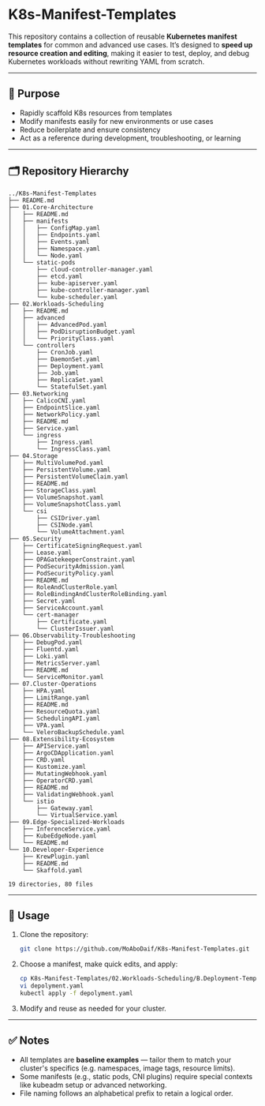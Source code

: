 # K8s-Manifest-Templates

This repository contains a collection of reusable **Kubernetes manifest templates** for common and advanced use cases. It’s designed to **speed up resource creation and editing**, making it easier to test, deploy, and debug Kubernetes workloads without rewriting YAML from scratch.

---

## 🎯 Purpose

* Rapidly scaffold K8s resources from templates
* Modify manifests easily for new environments or use cases
* Reduce boilerplate and ensure consistency
* Act as a reference during development, troubleshooting, or learning

---

## 🗂️ Repository Hierarchy

```text
../K8s-Manifest-Templates
├── README.md
├── 01.Core-Architecture
│   ├── README.md
│   ├── manifests
│   │   ├── ConfigMap.yaml
│   │   ├── Endpoints.yaml
│   │   ├── Events.yaml
│   │   ├── Namespace.yaml
│   │   └── Node.yaml
│   └── static-pods
│       ├── cloud-controller-manager.yaml
│       ├── etcd.yaml
│       ├── kube-apiserver.yaml
│       ├── kube-controller-manager.yaml
│       └── kube-scheduler.yaml
├── 02.Workloads-Scheduling
│   ├── README.md
│   ├── advanced
│   │   ├── AdvancedPod.yaml
│   │   ├── PodDisruptionBudget.yaml
│   │   └── PriorityClass.yaml
│   └── controllers
│       ├── CronJob.yaml
│       ├── DaemonSet.yaml
│       ├── Deployment.yaml
│       ├── Job.yaml
│       ├── ReplicaSet.yaml
│       └── StatefulSet.yaml
├── 03.Networking
│   ├── CalicoCNI.yaml
│   ├── EndpointSlice.yaml
│   ├── NetworkPolicy.yaml
│   ├── README.md
│   ├── Service.yaml
│   └── ingress
│       ├── Ingress.yaml
│       └── IngressClass.yaml
├── 04.Storage
│   ├── MultiVolumePod.yaml
│   ├── PersistentVolume.yaml
│   ├── PersistentVolumeClaim.yaml
│   ├── README.md
│   ├── StorageClass.yaml
│   ├── VolumeSnapshot.yaml
│   ├── VolumeSnapshotClass.yaml
│   └── csi
│       ├── CSIDriver.yaml
│       ├── CSINode.yaml
│       └── VolumeAttachment.yaml
├── 05.Security
│   ├── CertificateSigningRequest.yaml
│   ├── Lease.yaml
│   ├── OPAGatekeeperConstraint.yaml
│   ├── PodSecurityAdmission.yaml
│   ├── PodSecurityPolicy.yaml
│   ├── README.md
│   ├── RoleAndClusterRole.yaml
│   ├── RoleBindingAndClusterRoleBinding.yaml
│   ├── Secret.yaml
│   ├── ServiceAccount.yaml
│   └── cert-manager
│       ├── Certificate.yaml
│       └── ClusterIssuer.yaml
├── 06.Observability-Troubleshooting
│   ├── DebugPod.yaml
│   ├── Fluentd.yaml
│   ├── Loki.yaml
│   ├── MetricsServer.yaml
│   ├── README.md
│   └── ServiceMonitor.yaml
├── 07.Cluster-Operations
│   ├── HPA.yaml
│   ├── LimitRange.yaml
│   ├── README.md
│   ├── ResourceQuota.yaml
│   ├── SchedulingAPI.yaml
│   ├── VPA.yaml
│   └── VeleroBackupSchedule.yaml
├── 08.Extensibility-Ecosystem
│   ├── APIService.yaml
│   ├── ArgoCDApplication.yaml
│   ├── CRD.yaml
│   ├── Kustomize.yaml
│   ├── MutatingWebhook.yaml
│   ├── OperatorCRD.yaml
│   ├── README.md
│   ├── ValidatingWebhook.yaml
│   └── istio
│       ├── Gateway.yaml
│       └── VirtualService.yaml
├── 09.Edge-Specialized-Workloads
│   ├── InferenceService.yaml
│   ├── KubeEdgeNode.yaml
│   └── README.md
└── 10.Developer-Experience
    ├── KrewPlugin.yaml
    ├── README.md
    └── Skaffold.yaml

19 directories, 80 files
```

---

## 🚀 Usage

1. Clone the repository:

   ```bash
   git clone https://github.com/MoAboDaif/K8s-Manifest-Templates.git
   ```

2. Choose a manifest, make quick edits, and apply:

   ```bash
   cp K8s-Manifest-Templates/02.Workloads-Scheduling/B.Deployment-Template.yaml deployment.yaml
   vi depolyment.yaml
   kubectl apply -f depolyment.yaml
   ```

3. Modify and reuse as needed for your cluster.

---

## ✅ Notes

* All templates are **baseline examples** — tailor them to match your cluster's specifics (e.g. namespaces, image tags, resource limits).
* Some manifests (e.g., static pods, CNI plugins) require special contexts like kubeadm setup or advanced networking.
* File naming follows an alphabetical prefix to retain a logical order.

